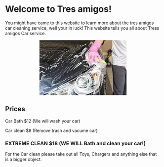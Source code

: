 # Welcome to Tres amigos!

You might have came to this website to learn more about the tres amigos car cleaning service, well your in  luck!
This website tells you all about Tress amigos Car service.

<p Align="center">
<img src=/carwash.jpeg>
</p>

## Prices

Car Bath $12 (We will wash your car)                                

Car clean $8 (Remove trash and vacume car)

### EXTREME CLEAN $18 (WE WILL Bath and clean your car!)

For the Car clean please take out all Toys, Chargers and anything else that is a bigger object.
